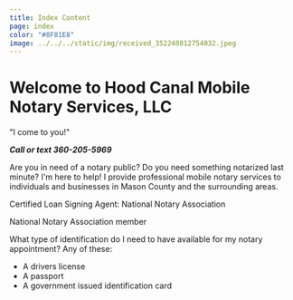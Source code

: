 ```yaml
---
title: Index Content
page: index
color: "#8F81E8"
image: ../../../static/img/received_352240812754032.jpeg
---
```

# Welcome to Hood Canal Mobile  Notary Services, LLC

"I come to you!" 

***Call or text 360-205-5969***

Are you in need of a notary public? Do you need something notarized last minute? I'm here to help! I provide professional mobile notary services to individuals and businesses in Mason County and the surrounding areas.

Certified Loan Signing Agent: National Notary Association

National Notary Association member

What type of identification do I need to have available for my notary appointment? Any of these:

* A drivers license
* A passport 
* A government issued identification card